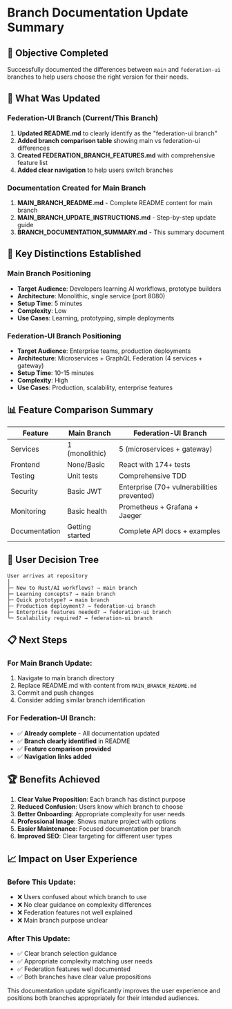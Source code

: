 # Branch Documentation Update Summary

## 🎯 Objective Completed
Successfully documented the differences between `main` and `federation-ui` branches to help users choose the right version for their needs.

## 📝 What Was Updated

### Federation-UI Branch (Current/This Branch)
1. **Updated README.md** to clearly identify as the "federation-ui branch"
2. **Added branch comparison table** showing main vs federation-ui differences
3. **Created FEDERATION_BRANCH_FEATURES.md** with comprehensive feature list
4. **Added clear navigation** to help users switch branches

### Documentation Created for Main Branch
1. **MAIN_BRANCH_README.md** - Complete README content for main branch
2. **MAIN_BRANCH_UPDATE_INSTRUCTIONS.md** - Step-by-step update guide
3. **BRANCH_DOCUMENTATION_SUMMARY.md** - This summary document

## 🌟 Key Distinctions Established

### Main Branch Positioning
- **Target Audience**: Developers learning AI workflows, prototype builders
- **Architecture**: Monolithic, single service (port 8080)
- **Setup Time**: 5 minutes
- **Complexity**: Low
- **Use Cases**: Learning, prototyping, simple deployments

### Federation-UI Branch Positioning  
- **Target Audience**: Enterprise teams, production deployments
- **Architecture**: Microservices + GraphQL Federation (4 services + gateway)
- **Setup Time**: 10-15 minutes
- **Complexity**: High
- **Use Cases**: Production, scalability, enterprise features

## 📊 Feature Comparison Summary

| Feature | Main Branch | Federation-UI Branch |
|---------|-------------|---------------------|
| Services | 1 (monolithic) | 5 (microservices + gateway) |
| Frontend | None/Basic | React with 174+ tests |
| Testing | Unit tests | Comprehensive TDD |
| Security | Basic JWT | Enterprise (70+ vulnerabilities prevented) |
| Monitoring | Basic health | Prometheus + Grafana + Jaeger |
| Documentation | Getting started | Complete API docs + examples |

## 🎯 User Decision Tree

```
User arrives at repository
│
├─ New to Rust/AI workflows? → main branch
├─ Learning concepts? → main branch  
├─ Quick prototype? → main branch
├─ Production deployment? → federation-ui branch
├─ Enterprise features needed? → federation-ui branch
└─ Scalability required? → federation-ui branch
```

## 📋 Next Steps

### For Main Branch Update:
1. Navigate to main branch directory
2. Replace README.md with content from `MAIN_BRANCH_README.md`
3. Commit and push changes
4. Consider adding similar branch identification

### For Federation-UI Branch:
- ✅ **Already complete** - All documentation updated
- ✅ **Branch clearly identified** in README
- ✅ **Feature comparison provided**
- ✅ **Navigation links added**

## 🏆 Benefits Achieved

1. **Clear Value Proposition**: Each branch has distinct purpose
2. **Reduced Confusion**: Users know which branch to choose  
3. **Better Onboarding**: Appropriate complexity for user needs
4. **Professional Image**: Shows mature project with options
5. **Easier Maintenance**: Focused documentation per branch
6. **Improved SEO**: Clear targeting for different user types

## 📈 Impact on User Experience

### Before This Update:
- ❌ Users confused about which branch to use
- ❌ No clear guidance on complexity differences  
- ❌ Federation features not well explained
- ❌ Main branch purpose unclear

### After This Update:
- ✅ Clear branch selection guidance
- ✅ Appropriate complexity matching user needs
- ✅ Federation features well documented
- ✅ Both branches have clear value propositions

This documentation update significantly improves the user experience and positions both branches appropriately for their intended audiences.